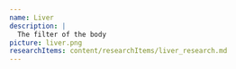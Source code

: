 ```yaml
---
name: Liver
description: |
  The filter of the body
picture: liver.png
researchItems: content/researchItems/liver_research.md
---
```



